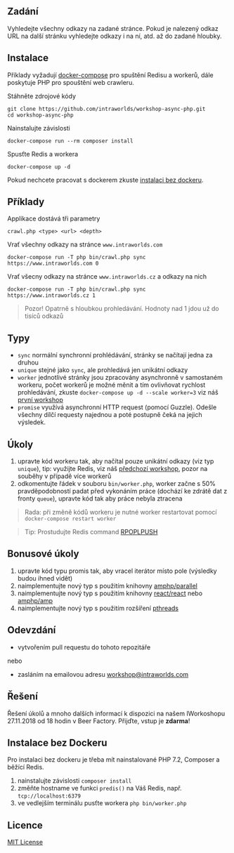 ## Zadání
Vyhledejte všechny odkazy na zadané stránce. Pokud
je nalezený odkaz URL na další stránku vyhledejte odkazy i na ní, atd. až do
zadané hloubky.

## Instalace
Příklady vyžadují [docker-compose] pro spuštění Redisu a workerů, dále poskytuje
PHP pro spouštění web crawleru.

Stáhněte zdrojové kódy
```
git clone https://github.com/intraworlds/workshop-async-php.git
cd workshop-async-php
```

Nainstalujte závislosti
```
docker-compose run --rm composer install
```

Spusťte Redis a workera
```
docker-compose up -d
```

Pokud nechcete pracovat s dockerem zkuste [instalaci bez dockeru](#instalace-bez-dockeru).

## Příklady
Applikace dostává tři parametry
```
crawl.php <type> <url> <depth>
```

Vrať všechny odkazy na stránce `www.intraworlds.com`
```
docker-compose run -T php bin/crawl.php sync https://www.intraworlds.com 0
```

Vrať všecny odkazy na stránce `www.intraworlds.cz` a odkazy na nich
```
docker-compose run -T php bin/crawl.php sync https://www.intraworlds.cz 1
```

> Pozor! Opatrně s hloubkou prohledávání. Hodnoty nad 1 jdou už do tisíců odkazů

## Typy
- `sync` normální synchronní prohlédávání, stránky se načítají jedna za druhou
- `unique` stejné jako `sync`, ale prohledává jen unikátní odkazy
- `worker` jednotlivé stránky jsou zpracovány asynchronně v samostaném workeru,
počet workerů je možné měnit a tím ovlivňovat rychlost prohledávání, zkuste
`docker-compose up -d --scale worker=3` viz náš [první workshop]
- `promise` využívá asynchronní HTTP request (pomocí Guzzle). Odešle všechny
dílčí requesty najednou a poté postupně čeká na jejich výsledek.

## Úkoly
1. upravte kód workeru tak, aby načítal pouze unikátní odkazy (viz typ `unique`),
tip: využijte Redis, viz náš [předchozí workshop], pozor na souběhy v případě
více workerů
1. odkomentujte řádek v souboru `bin/worker.php`, worker začne s 50% pravděpodobností
padat před vykonáním práce (dochází ke zdrátě dat z fronty `queue`), upravte kód
tak aby práce nebyla ztracena

> Rada: při změně kódů workeru je nutné worker restartovat pomocí
`docker-compose restart worker`

> Tip: Prostudujte Redis command [RPOPLPUSH]

## Bonusové úkoly
1. upravte kód typu promis tak, aby vracel iterátor místo pole (výsledky budou
ihned vidět)
1. naimplementujte nový typ s použitím knihovny [amphp/parallel]
1. naimplementujte nový typ s použitím knihovny [react/react] nebo [amphp/amp]
1. naimplementujte nový typ s použitím rozšíření [pthreads]

## Odevzdání
- vytvořením pull requestu do tohoto repozitáře

nebo

- zasláním na emailovou adresu workshop@intraworlds.com

## Řešení
Řešení úkolů a mnoho dalších informací k dispozici na našem IWorkoshopu 27.11.2018
od 18 hodin v Beer Factory. Přijďte, vstup je **zdarma**!

## Instalace bez Dockeru
Pro instalaci bez dockeru je třeba mít nainstalované PHP 7.2, Composer a běžící Redis.
1. nainstalujte závislosti `composer install`
1. změňte hostname ve funkci `predis()` na Váš Redis, např. `tcp://localhost:6379`
1. ve vedlejším terminálu pusťte workera `php bin/worker.php`

## Licence
[MIT License]

[docker-compose]: https://docs.docker.com/compose/
[amphp/parallel]: https://packagist.org/packages/amphp/parallel
[react/react]: https://packagist.org/packages/react/react
[amphp/amp]: https://packagist.org/packages/amphp/amp
[první workshop]: https://www.intraworlds.cz/wp-content/uploads/2018/01/IntraWorlds_Zadani_ulohy.pdf
[předchozí workshop]: https://github.com/intraworlds/workshop-redis
[pthreads]: https://secure.php.net/manual/en/book.pthreads.php
[RPOPLPUSH]: https://redis.io/commands/rpoplpush
[MIT License]: https://github.com/intraworlds/workshop-async-php/blob/master/LICENSE
